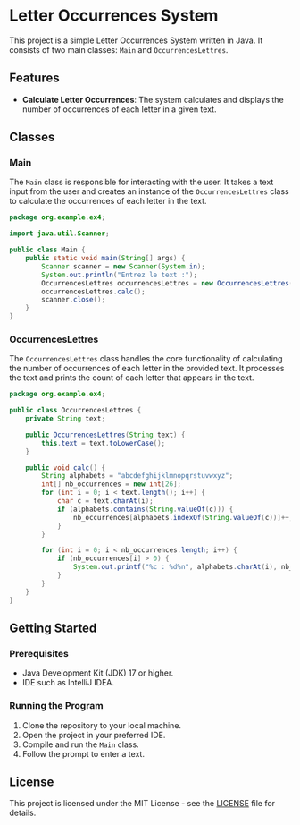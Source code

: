 # Letter Occurrences System

This project is a simple Letter Occurrences System written in Java. It consists of two main classes: `Main` and `OccurrencesLettres`.

## Features

- **Calculate Letter Occurrences**: The system calculates and displays the number of occurrences of each letter in a given text.

## Classes

### Main

The `Main` class is responsible for interacting with the user. It takes a text input from the user and creates an instance of the `OccurrencesLettres` class to calculate the occurrences of each letter in the text.

```java
package org.example.ex4;

import java.util.Scanner;

public class Main {
    public static void main(String[] args) {
        Scanner scanner = new Scanner(System.in);
        System.out.println("Entrez le text :");
        OccurrencesLettres occurrencesLettres = new OccurrencesLettres(scanner.nextLine());
        occurrencesLettres.calc();
        scanner.close();
    }
}
```

### OccurrencesLettres

The `OccurrencesLettres` class handles the core functionality of calculating the number of occurrences of each letter in the provided text. It processes the text and prints the count of each letter that appears in the text.

```java
package org.example.ex4;

public class OccurrencesLettres {
    private String text;

    public OccurrencesLettres(String text) {
        this.text = text.toLowerCase();
    }

    public void calc() {
        String alphabets = "abcdefghijklmnopqrstuvwxyz";
        int[] nb_occurrences = new int[26];
        for (int i = 0; i < text.length(); i++) {
            char c = text.charAt(i);
            if (alphabets.contains(String.valueOf(c))) {
                nb_occurrences[alphabets.indexOf(String.valueOf(c))]++;
            }
        }

        for (int i = 0; i < nb_occurrences.length; i++) {
            if (nb_occurrences[i] > 0) {
                System.out.printf("%c : %d%n", alphabets.charAt(i), nb_occurrences[i]);
            }
        }
    }
}
```

## Getting Started

### Prerequisites

- Java Development Kit (JDK) 17 or higher.
- IDE such as IntelliJ IDEA.

### Running the Program

1. Clone the repository to your local machine.
2. Open the project in your preferred IDE.
3. Compile and run the `Main` class.
4. Follow the prompt to enter a text.

## License

This project is licensed under the MIT License - see the [LICENSE](LICENSE) file for details.